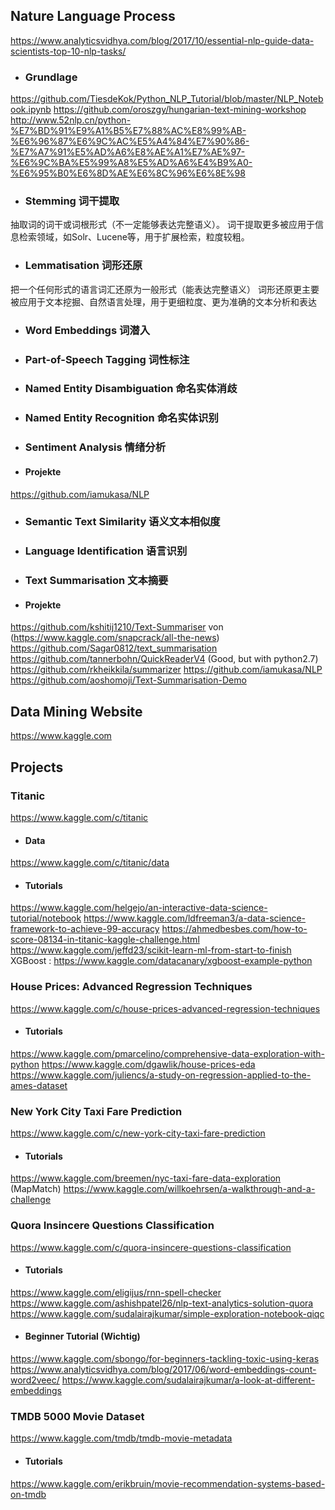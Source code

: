 ## Nature Language Process
https://www.analyticsvidhya.com/blog/2017/10/essential-nlp-guide-data-scientists-top-10-nlp-tasks/

- ### Grundlage
https://github.com/TiesdeKok/Python_NLP_Tutorial/blob/master/NLP_Notebook.ipynb
https://github.com/oroszgy/hungarian-text-mining-workshop
http://www.52nlp.cn/python-%E7%BD%91%E9%A1%B5%E7%88%AC%E8%99%AB-%E6%96%87%E6%9C%AC%E5%A4%84%E7%90%86-%E7%A7%91%E5%AD%A6%E8%AE%A1%E7%AE%97-%E6%9C%BA%E5%99%A8%E5%AD%A6%E4%B9%A0-%E6%95%B0%E6%8D%AE%E6%8C%96%E6%8E%98

- ### Stemming 词干提取
抽取词的词干或词根形式（不一定能够表达完整语义）。
词干提取更多被应用于信息检索领域，如Solr、Lucene等，用于扩展检索，粒度较粗。

- ### Lemmatisation 词形还原
把一个任何形式的语言词汇还原为一般形式（能表达完整语义）
词形还原更主要被应用于文本挖掘、自然语言处理，用于更细粒度、更为准确的文本分析和表达

- ### Word Embeddings 词潜入

- ### Part-of-Speech Tagging 词性标注

- ### Named Entity Disambiguation 命名实体消歧

- ### Named Entity Recognition 命名实体识别

- ### Sentiment Analysis 情绪分析
- #### Projekte
https://github.com/iamukasa/NLP

- ### Semantic Text Similarity 语义文本相似度

- ### Language Identification 语言识别

- ### Text Summarisation 文本摘要
- #### Projekte
https://github.com/kshitij1210/Text-Summariser von (https://www.kaggle.com/snapcrack/all-the-news)
https://github.com/Sagar0812/text_summarisation
https://github.com/tannerbohn/QuickReaderV4 (Good, but with python2.7)
https://github.com/rkheikkila/summarizer
https://github.com/iamukasa/NLP
https://github.com/aoshomoji/Text-Summarisation-Demo


## Data Mining Website
https://www.kaggle.com

## Projects

### Titanic
https://www.kaggle.com/c/titanic
- #### Data
https://www.kaggle.com/c/titanic/data
- #### Tutorials
https://www.kaggle.com/helgejo/an-interactive-data-science-tutorial/notebook
https://www.kaggle.com/ldfreeman3/a-data-science-framework-to-achieve-99-accuracy
https://ahmedbesbes.com/how-to-score-08134-in-titanic-kaggle-challenge.html
https://www.kaggle.com/jeffd23/scikit-learn-ml-from-start-to-finish
XGBoost : https://www.kaggle.com/datacanary/xgboost-example-python

### House Prices: Advanced Regression Techniques
https://www.kaggle.com/c/house-prices-advanced-regression-techniques
- #### Tutorials
https://www.kaggle.com/pmarcelino/comprehensive-data-exploration-with-python
https://www.kaggle.com/dgawlik/house-prices-eda
https://www.kaggle.com/juliencs/a-study-on-regression-applied-to-the-ames-dataset

### New York City Taxi Fare Prediction
https://www.kaggle.com/c/new-york-city-taxi-fare-prediction
- #### Tutorials
https://www.kaggle.com/breemen/nyc-taxi-fare-data-exploration (MapMatch)
https://www.kaggle.com/willkoehrsen/a-walkthrough-and-a-challenge

### Quora Insincere Questions Classification
https://www.kaggle.com/c/quora-insincere-questions-classification
- #### Tutorials
https://www.kaggle.com/eligijus/rnn-spell-checker
https://www.kaggle.com/ashishpatel26/nlp-text-analytics-solution-quora
https://www.kaggle.com/sudalairajkumar/simple-exploration-notebook-qiqc
- #### Beginner Tutorial (Wichtig)
https://www.kaggle.com/sbongo/for-beginners-tackling-toxic-using-keras
https://www.analyticsvidhya.com/blog/2017/06/word-embeddings-count-word2veec/
https://www.kaggle.com/sudalairajkumar/a-look-at-different-embeddings

### TMDB 5000 Movie Dataset
https://www.kaggle.com/tmdb/tmdb-movie-metadata
- #### Tutorials
https://www.kaggle.com/erikbruin/movie-recommendation-systems-based-on-tmdb
